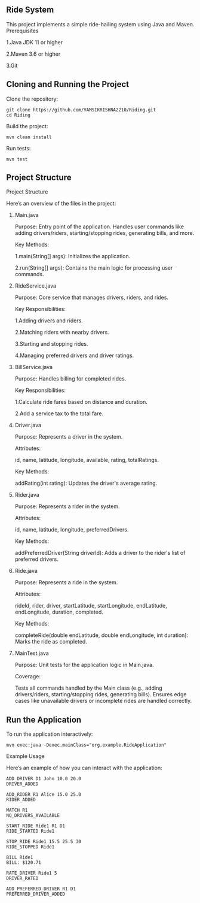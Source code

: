 ## Ride System

This project implements a simple ride-hailing system using Java and Maven.
Prerequisites

  1.Java JDK 11 or higher

  2.Maven 3.6 or higher

  3.Git

## Cloning and Running the Project

Clone the repository:
```
git clone https://github.com/VAMSIKRISHNA2210/Riding.git
cd Riding
```
Build the project:
```
mvn clean install
```
Run tests:
```
mvn test
```
## Project Structure
Project Structure

Here’s an overview of the files in the project:
1. Main.java

    Purpose: Entry point of the application. Handles user commands like adding drivers/riders, starting/stopping rides, generating bills, and more.

    Key Methods:

   1.main(String[] args): Initializes the application.

   2.run(String[] args): Contains the main logic for processing user commands.

2. RideService.java

    Purpose: Core service that manages drivers, riders, and rides.

    Key Responsibilities:

   1.Adding drivers and riders.

   2.Matching riders with nearby drivers.

   3.Starting and stopping rides.

   4.Managing preferred drivers and driver ratings.

3. BillService.java

    Purpose: Handles billing for completed rides.

    Key Responsibilities:

   1.Calculate ride fares based on distance and duration.

   2.Add a service tax to the total fare.

4. Driver.java

    Purpose: Represents a driver in the system.

    Attributes:

     id, name, latitude, longitude, available, rating, totalRatings.

    Key Methods:

     addRating(int rating): Updates the driver's average rating.

5. Rider.java

    Purpose: Represents a rider in the system.

    Attributes:

     id, name, latitude, longitude, preferredDrivers.

    Key Methods:

     addPreferredDriver(String driverId): Adds a driver to the rider's list of preferred drivers.

6. Ride.java

    Purpose: Represents a ride in the system.

    Attributes:

     rideId, rider, driver, startLatitude, startLongitude, endLatitude, endLongitude, duration, completed.

    Key Methods:

     completeRide(double endLatitude, double endLongitude, int duration): Marks the ride as completed.

7. MainTest.java

    Purpose: Unit tests for the application logic in Main.java.

    Coverage:

     Tests all commands handled by the Main class (e.g., adding drivers/riders, starting/stopping rides, generating bills).
     Ensures edge cases like unavailable drivers or incomplete rides are handled correctly.

## Run the Application

To run the application interactively:

```
mvn exec:java -Dexec.mainClass="org.example.RideApplication"
```
Example Usage

Here’s an example of how you can interact with the application:
```
ADD_DRIVER D1 John 10.0 20.0
DRIVER_ADDED

ADD_RIDER R1 Alice 15.0 25.0
RIDER_ADDED

MATCH R1
NO_DRIVERS_AVAILABLE

START_RIDE Ride1 R1 D1
RIDE_STARTED Ride1

STOP_RIDE Ride1 15.5 25.5 30
RIDE_STOPPED Ride1

BILL Ride1
BILL: $120.71

RATE_DRIVER Ride1 5
DRIVER_RATED

ADD_PREFERRED_DRIVER R1 D1
PREFERRED_DRIVER_ADDED
```
